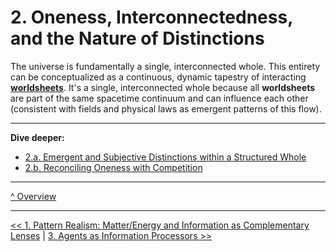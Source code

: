 # **2. Oneness, Interconnectedness, and the Nature of Distinctions**

The universe is fundamentally a single, interconnected whole. This entirety can be conceptualized as a continuous, dynamic tapestry of interacting [**worldsheets**](glossary.md#worldsheet). It's a single, interconnected whole because all **worldsheets** are part of the same spacetime continuum and can influence each other (consistent with fields and physical laws as emergent patterns of this flow).

---

**Dive deeper:**
- [2.a. Emergent and Subjective Distinctions within a Structured Whole](2a-emergent-subjective-distinctions.md)
- [2.b. Reconciling Oneness with Competition](2b-reconciling-oneness-and-competition.md)

---

[^ Overview](../README.md)

---

[<< 1. Pattern Realism: Matter/Energy and Information as Complementary Lenses](1-pattern-realism.md) | [3. Agents as Information Processors >>](3-agents-as-information-processors.md)